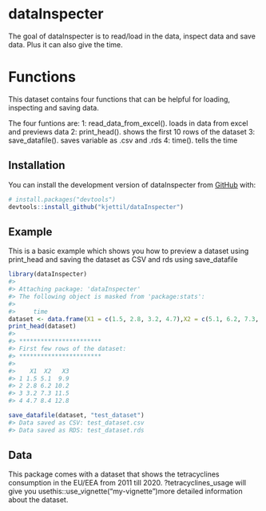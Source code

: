 
<!-- README.md is generated from README.Rmd. Please edit that file -->

# dataInspecter

<!-- badges: start -->
<!-- badges: end -->

The goal of dataInspecter is to read/load in the data, inspect data and
save data. Plus it can also give the time.

# Functions

This dataset contains four functions that can be helpful for loading,
inspecting and saving data.

The four funtions are: 1: read_data_from_excel(). loads in data from
excel and previews data 2: print_head(). shows the first 10 rows of the
dataset 3: save_datafile(). saves variable as .csv and .rds 4: time().
tells the time

## Installation

You can install the development version of dataInspecter from
[GitHub](https://github.com/) with:

``` r
# install.packages("devtools")
devtools::install_github("kjettil/dataInspecter")
```

## Example

This is a basic example which shows you how to preview a dataset using
print_head and saving the dataset as CSV and rds using save_datafile

``` r
library(dataInspecter)
#> 
#> Attaching package: 'dataInspecter'
#> The following object is masked from 'package:stats':
#> 
#>     time
dataset <- data.frame(X1 = c(1.5, 2.8, 3.2, 4.7),X2 = c(5.1, 6.2, 7.3, 8.4),X3 = c(9.9, 10.2, 11.5, 12.8))
print_head(dataset)
#> 
#> ***********************
#> First few rows of the dataset:
#> ***********************
#> 
#>    X1  X2   X3
#> 1 1.5 5.1  9.9
#> 2 2.8 6.2 10.2
#> 3 3.2 7.3 11.5
#> 4 4.7 8.4 12.8

save_datafile(dataset, "test_dataset")
#> Data saved as CSV: test_dataset.csv
#> Data saved as RDS: test_dataset.rds
```

## Data

This package comes with a dataset that shows the tetracyclines
consumption in the EU/EEA from 2011 till 2020. ?tetracyclines_usage will
give you usethis::use_vignette(“my-vignette”)more detailed information
about the dataset.

